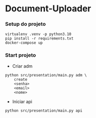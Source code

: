 # Document-Uploader
### Setup do projeto
```
virtualenv .venv -p python3.10
pip install -r requirements.txt
docker-compose up
```

### Start projeto
- Criar adm
```
python src/presentation/main.py adm \
    create
    <senha>
    <email>
    <nome>
```
- Iniciar api
```
python src/presentation/main.py api
```
